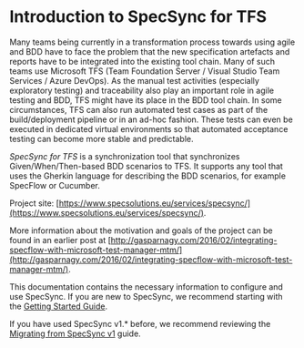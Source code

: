 # Introduction to SpecSync for TFS

Many teams being currently in a transformation process towards using agile and BDD have to face the problem that the new specification artefacts and reports have to be integrated into the existing tool chain. Many of such teams use Microsoft TFS \(Team Foundation Server / Visual Studio Team Services / Azure DevOps\). As the manual test activities \(especially exploratory testing\) and traceability also play an important role in agile testing and BDD, TFS might have its place in the BDD tool chain. In some circumstances, TFS can also run automated test cases as part of the build/deployment pipeline or in an ad-hoc fashion. These tests can even be executed in dedicated virtual environments so that automated acceptance testing can become more stable and predictable.

_SpecSync for TFS_ is a synchronization tool that synchronizes Given/When/Then-based BDD scenarios to TFS. It supports any tool that uses the Gherkin language for describing the BDD scenarios, for example SpecFlow or Cucumber.

Project site: [https://www.specsolutions.eu/services/specsync/](https://www.specsolutions.eu/services/specsync/).

More information about the motivation and goals of the project can be found in an earlier post at [http://gasparnagy.com/2016/02/integrating-specflow-with-microsoft-test-manager-mtm/](http://gasparnagy.com/2016/02/integrating-specflow-with-microsoft-test-manager-mtm/).

This documentation contains the necessary information to configure and use SpecSync. If you are new to SpecSync, we recommend starting with the [Getting Started Guide](getting-started/).

If you have used SpecSync v1.\* before, we recommend reviewing the [Migrating from SpecSync v1](important-concepts/migrating-from-specsync-v1.md) guide.

